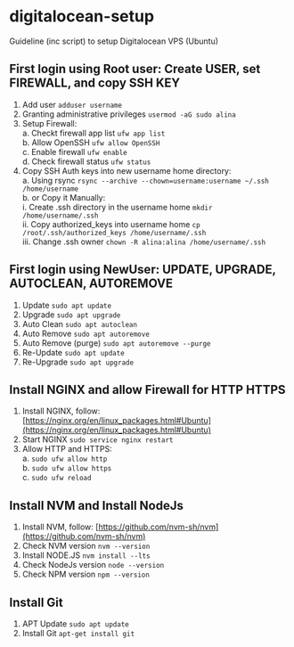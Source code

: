 # digitalocean-setup
Guideline (inc script) to setup Digitalocean VPS (Ubuntu)

## First login using Root user: Create USER, set FIREWALL, and copy SSH KEY
1. Add user `adduser username`
2. Granting administrative privileges `usermod -aG sudo alina`
3. Setup Firewall:  
  a. Checkt firewall app list `ufw app list`  
  b. Allow OpenSSH `ufw allow OpenSSH`  
  c. Enable firewall `ufw enable`  
  d. Check firewall status `ufw status`
4. Copy SSH Auth keys into new username home directory:  
  a. Using rsync `rsync --archive --chown=username:username ~/.ssh /home/username`  
  b. or Copy it Manually:  
    i. Create .ssh directory in the username home `mkdir /home/username/.ssh`  
    ii. Copy authorized_keys into username home `cp /root/.ssh/authorized_keys /home/username/.ssh`  
    iii. Change .ssh owner `chown -R alina:alina /home/username/.ssh`

## First login using NewUser: UPDATE, UPGRADE, AUTOCLEAN, AUTOREMOVE
1. Update `sudo apt update`
2. Upgrade `sudo apt upgrade`
3. Auto Clean `sudo apt autoclean`
4. Auto Remove `sudo apt autoremove`
5. Auto Remove (purge) `sudo apt autoremove --purge`
6. Re-Update `sudo apt update`
7. Re-Upgrade `sudo apt upgrade`

## Install NGINX and allow Firewall for HTTP HTTPS
1. Install NGINX, follow: [https://nginx.org/en/linux_packages.html#Ubuntu](https://nginx.org/en/linux_packages.html#Ubuntu)
2. Start NGINX `sudo service nginx restart`
2. Allow HTTP and HTTPS:  
  a. `sudo ufw allow http`  
  b. `sudo ufw allow https`  
  c. `sudo ufw reload`

## Install NVM and Install NodeJs
1. Install NVM, follow: [https://github.com/nvm-sh/nvm](https://github.com/nvm-sh/nvm)
2. Check NVM version `nvm --version`
3. Install NODE.JS `nvm install --lts`
4. Check NodeJs version `node --version`
5. Check NPM version `npm --version`

## Install Git
1. APT Update `sudo apt update`
3. Install Git `apt-get install git`
